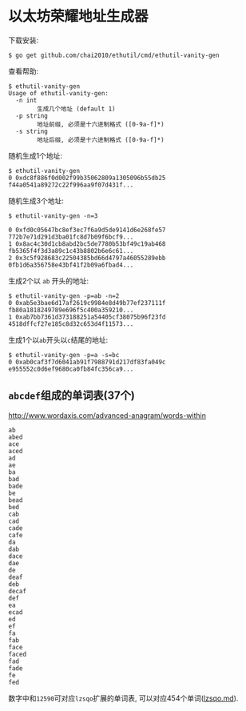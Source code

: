 # 以太坊荣耀地址生成器

下载安装:

```
$ go get github.com/chai2010/ethutil/cmd/ethutil-vanity-gen
```

查看帮助:

```
$ ethutil-vanity-gen
Usage of ethutil-vanity-gen:
  -n int
        生成几个地址 (default 1)
  -p string
        地址前缀, 必须是十六进制格式 ([0-9a-f]*)
  -s string
        地址后缀, 必须是十六进制格式 ([0-9a-f]*)
```

随机生成1个地址:

```
$ ethutil-vanity-gen 
0 0xdc8f886f0d002f99b35062809a1305096b55db25 f44a0541a89272c22f996aa9f07d431f...
```

随机生成3个地址:

```
$ ethutil-vanity-gen -n=3

0 0xfd0c05647bc8ef3ec7f6a9d5de9141d6e268fe57 772b7e71d291d3ba01fc8d7b09f6bcf9...
1 0x8ac4c30d1cb8abd2bc5de7780b53bf49c19ab468 fb5365f4f3d3a89c1c43b8802b6e6c61...
2 0x3c5f928683c22504385bd66d4797a46055289ebb 0fb1d6a356758e43bf41f2b09a6fbad4...
```

生成2个以 `ab` 开头的地址:

```
$ ethutil-vanity-gen -p=ab -n=2
0 0xab5e3bae6d17af2619c9984e8d49b77ef237111f fb80a1818249789e696f5c400a359210...
1 0xab7bb7361d373188251a54405cf38075b96f23fd 4518dffcf27e185c8d32c653d4f11573...
```

生成1个以`ab`开头以`c`结尾的地址:

```
$ ethutil-vanity-gen -p=a -s=bc
0 0xab0caf3f7d6041ab91f7988791d217df83fa049c e955552c0d6ef9680ca0fb84fc356ca9...
```

## `abcdef`组成的单词表(37个)

http://www.wordaxis.com/advanced-anagram/words-within

```
ab
abed
ace
aced
ad
ae
ba
bad
bade
be
bead
bed
cab
cad
cade
cafe
da
dab
dace
dae
de
deaf
deb
decaf
def
ea
ecad
ed
ef
fa
fab
face
faced
fad
fade
fe
fed
```

数字中和`12590`可对应`lzsqo`扩展的单词表, 可以对应454个单词([lzsqo.md](lzsqo.md)).

